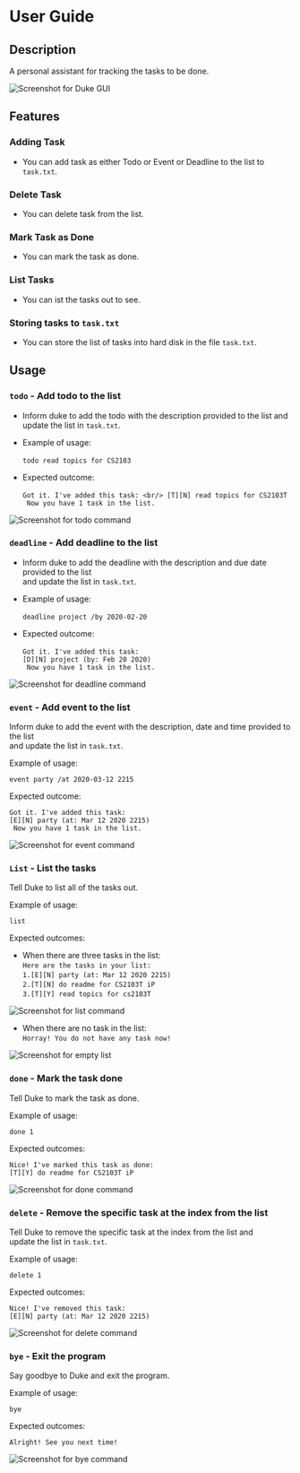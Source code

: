 # User Guide

## Description
A personal assistant for tracking the tasks to be done.

<img src="Ui.png" alt="Screenshot for Duke GUI" about="Screenshot for Duke GUI" align="center">

## Features 

### Adding Task
* You can add task as either Todo or Event or Deadline to the list to `task.txt`.

### Delete Task
* You can delete task from the list.

### Mark Task as Done
* You can mark the task as done.

### List Tasks
* You can ist the tasks out to see.

### Storing tasks to `task.txt`
* You can store the list of tasks into hard disk in the file `task.txt`.

## Usage

### `todo` - Add todo to the list

* Inform duke to add the todo with the description provided to the list and <br/>
update the list in `task.txt`.

* Example of usage: <br/><br/>
`todo read topics for CS2103`

* Expected outcome: <br/><br/>
`Got it. I've added this task: <br/>
[T][N] read topics for CS2103T`<br/>
` Now you have 1 task in the list.`

<img src="images/Todo.png" alt="Screenshot for todo command" about="Screenshot for todo command" align="center">

### `deadline` - Add deadline to the list

* Inform duke to add the deadline with the description and due date provided to the list <br/>
and update the list in `task.txt`. 

* Example of usage: <br/><br/>
`deadline project /by 2020-02-20`

* Expected outcome: <br/><br/>
`Got it. I've added this task:` <br/>
`[D][N] project (by: Feb 20 2020)`<br/>
` Now you have 1 task in the list.`

<img src="images/Deadline.png" alt="Screenshot for deadline command" about="Screenshot for deadline command" align="center">

### `event` - Add event to the list

Inform duke to add the event with the description, date and time provided to the list <br/>
and update the list in `task.txt`. 

Example of usage: 

`event party /at 2020-03-12 2215`

Expected outcome:

`Got it. I've added this task:` <br/>
`[E][N] party (at: Mar 12 2020 2215)`<br/>
` Now you have 1 task in the list.`

<img src="images/Event.png" alt="Screenshot for event command" about="Screenshot for event command" align="center">

### `List` - List the tasks

Tell Duke to list all of the tasks out.

Example of usage: 

`list`

Expected outcomes:

* When there are three tasks in the list:<br/>
`Here are the tasks in your list:` <br/>
`1.[E][N] party (at: Mar 12 2020 2215)`<br/>
`2.[T][N] do readme for CS2103T iP`<br/>
`3.[T][Y] read topics for cs2103T`

<img src="images/List.png" alt="Screenshot for list command" about="Screenshot for list command" align="center">

* When there are no task in the list: <br/>
`Horray! You do not have any task now!`

<img src="images/ListWithNoTask.png" alt="Screenshot for empty list" about="Screenshot for empty list" align="center">

### `done` - Mark the task done

Tell Duke to mark the task as done.

Example of usage: 

`done 1`

Expected outcomes:

`Nice! I've marked this task as done:` <br/>
`[T][Y] do readme for CS2103T iP`

<img src="images/Done.png" alt="Screenshot for done command" about="Screenshot for done command" align="center">

### `delete` - Remove the specific task at the index from the list

Tell Duke to remove the specific task at the index from the list and <br/>
 update the list in `task.txt`.

Example of usage: 

`delete 1`

Expected outcomes:

`Nice! I've removed this task:` <br/> 
`[E][N] party (at: Mar 12 2020 2215)`

<img src="images/Delete.png" alt="Screenshot for delete command" about="Screenshot for delete command" align="center">

 ### `bye` - Exit the program
 
 Say goodbye to Duke and exit the program.
 
 Example of usage: 
 
 `bye`
 
 Expected outcomes:
 
 `Alright! See you next time!`
 
<img src="images/Bye.png" alt="Screenshot for bye command" about="Screenshot for bye command" align="center">

